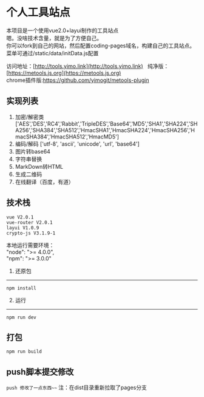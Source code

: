 # 个人工具站点

本项目是一个使用vue2.0+layui制作的工具站点     
嗯。没啥技术含量，就是为了方便自己。      
你可以fork到自己的网站，然后配置coding-pages域名，构建自己的工具站点。     
菜单可通过/static/data/initData.js配置

访问地址：[http://tools.yimo.link](http://tools.yimo.link)   
纯净版：[https://metools.js.org](https://metools.js.org)        
chrome插件版:https://github.com/yimogit/metools-plugin 

实现列表
-----------------------
1. 加密/解密类 ['AES','DES','RC4','Rabbit','TripleDES','Base64','MD5','SHA1','SHA224','SHA256','SHA384','SHA512','HmacSHA1','HmacSHA224','HmacSHA256','HmacSHA384','HmacSHA512','HmacMD5']          
2. 编码/解码 ['utf-8', 'ascii', 'unicode', 'url', 'base64']     
3. 图片转base64
4. 字符串替换
5. MarkDown转HTML
6. 生成二维码
7. 在线翻译（百度，有道）

技术栈
--------------------       
    vue V2.0.1      
    vue-router V2.0.1       
    layui V1.0.9 
    crypto-js V3.1.9-1

本地运行需要环境：   
"node": ">= 4.0.0",         
"npm": ">= 3.0.0"

1. 还原包      
--------------------    
`npm install`       

2. 运行
--------------------
`npm run dev`

打包
--------------------
`npm run build`

push脚本提交修改
--------------------
`push 修改了一点东西~~`
注：在dist目录重新拉取了pages分支
